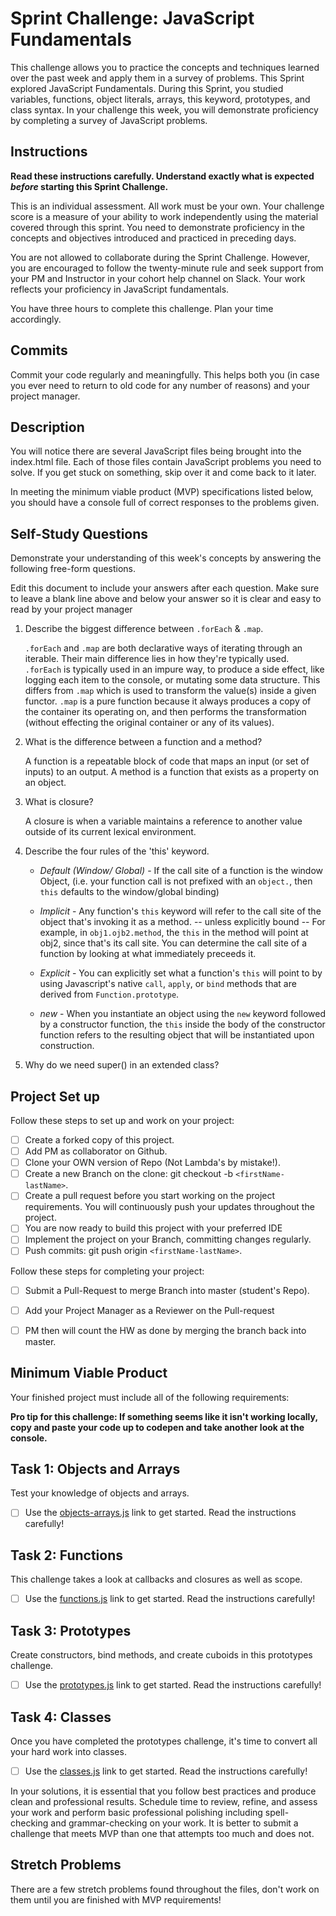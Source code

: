 # Sprint Challenge: JavaScript Fundamentals

This challenge allows you to practice the concepts and techniques learned over the past week and apply them in a survey of problems. This Sprint explored JavaScript Fundamentals. During this Sprint, you studied variables, functions, object literals, arrays, this keyword, prototypes, and class syntax. In your challenge this week, you will demonstrate proficiency by completing a survey of JavaScript problems.

## Instructions

**Read these instructions carefully. Understand exactly what is expected _before_ starting this Sprint Challenge.**

This is an individual assessment. All work must be your own. Your challenge score is a measure of your ability to work independently using the material covered through this sprint. You need to demonstrate proficiency in the concepts and objectives introduced and practiced in preceding days.

You are not allowed to collaborate during the Sprint Challenge. However, you are encouraged to follow the twenty-minute rule and seek support from your PM and Instructor in your cohort help channel on Slack. Your work reflects your proficiency in JavaScript fundamentals.

You have three hours to complete this challenge. Plan your time accordingly.

## Commits

Commit your code regularly and meaningfully. This helps both you (in case you ever need to return to old code for any number of reasons) and your project manager.

## Description

You will notice there are several JavaScript files being brought into the index.html file.  Each of those files contain JavaScript problems you need to solve.  If you get stuck on something, skip over it and come back to it later.

In meeting the minimum viable product (MVP) specifications listed below, you should have a console full of correct responses to the problems given.

## Self-Study Questions

Demonstrate your understanding of this week's concepts by answering the following free-form questions.

Edit this document to include your answers after each question. Make sure to leave a blank line above and below your answer so it is clear and easy to read by your project manager

1. Describe the biggest difference between `.forEach` & `.map`.

    `.forEach` and `.map` are both declarative ways of iterating through an iterable. Their main difference lies in how they're typically used. `.forEach` is typically used in an impure way, to produce a side effect, like logging each item to the console, or mutating some data structure. This differs from `.map` which is used to transform the value(s) inside a given functor. `.map` is a pure function because it always produces a copy of the container its operating on, and then performs the transformation (without effecting the original container or any of its values).

2. What is the difference between a function and a method?

    A function is a repeatable block of code that maps an input (or set of inputs) to an output. A method is a function that exists as a property on an object.
    
3. What is closure?

    A closure is when a variable maintains a reference to another value outside of its current lexical environment.

4. Describe the four rules of the 'this' keyword.
    - *Default (Window/ Global)* - If the call site of a function is the window Object, (i.e. your function call is not prefixed with an `object.`, then `this` defaults to the window/global binding)

    - *Implicit* - Any function's `this` keyword will refer to the call site of the object that's invoking it as a method. -- unless explicitly bound -- For example, in `obj1.ojb2.method`, the `this` in the method will point at obj2, since that's its call site. You can determine the call site of a function by looking at what immediately preceeds it.

    - *Explicit* - You can explicitly set what a function's `this` will point to by using Javascript's native `call`, `apply`, or `bind` methods that are derived from `Function.prototype`.

    - *new* - When you instantiate an object using the `new` keyword followed by a constructor function, the `this` inside the body of the constructor function refers to the resulting object that will be instantiated upon construction.

5. Why do we need super() in an extended class?

## Project Set up

Follow these steps to set up and work on your project:

- [ ] Create a forked copy of this project.
- [ ] Add PM as collaborator on Github.
- [ ] Clone your OWN version of Repo (Not Lambda's by mistake!).
- [ ] Create a new Branch on the clone: git checkout -b `<firstName-lastName>`.
- [ ] Create a pull request before you start working on the project requirements.  You will continuously push your updates throughout the project.
- [ ] You are now ready to build this project with your preferred IDE
- [ ] Implement the project on your Branch, committing changes regularly.
- [ ] Push commits: git push origin `<firstName-lastName>`.

Follow these steps for completing your project:

- [ ] Submit a Pull-Request to merge <firstName-lastName> Branch into master (student's  Repo).
- [ ] Add your Project Manager as a Reviewer on the Pull-request
- [ ] PM then will count the HW as done by  merging the branch back into master.


## Minimum Viable Product

Your finished project must include all of the following requirements:

**Pro tip for this challenge: If something seems like it isn't working locally, copy and paste your code up to codepen and take another look at the console.**

## Task 1: Objects and Arrays
Test your knowledge of objects and arrays. 
* [ ] Use the [objects-arrays.js](challenges/objects-arrays.js) link to get started.  Read the instructions carefully!

## Task 2: Functions
This challenge takes a look at callbacks and closures as well as scope. 
* [ ] Use the [functions.js](challenges/functions.js) link to get started. Read the instructions carefully!

## Task 3: Prototypes
Create constructors, bind methods, and create cuboids in this prototypes challenge.
* [ ] Use the [prototypes.js](challenges/prototypes.js) link to get started. Read the instructions carefully!

## Task 4: Classes
Once you have completed the prototypes challenge, it's time to convert all your hard work into classes.
* [ ] Use the [classes.js](challenges/classes.js) link to get started. Read the instructions carefully!

In your solutions, it is essential that you follow best practices and produce clean and professional results. Schedule time to review, refine, and assess your work and perform basic professional polishing including spell-checking and grammar-checking on your work. It is better to submit a challenge that meets MVP than one that attempts too much and does not.

## Stretch Problems

There are a few stretch problems found throughout the files, don't work on them until you are finished with MVP requirements!

